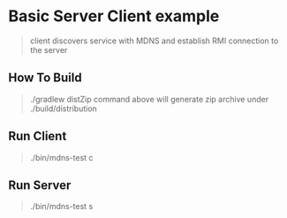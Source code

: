 # Basic Server Client example

> client discovers service with MDNS and establish RMI connection to the server

## How To Build

> ./gradlew distZip
> command above will generate zip archive under ./build/distribution

## Run Client

> ./bin/mdns-test c

## Run Server

> ./bin/mdns-test s

